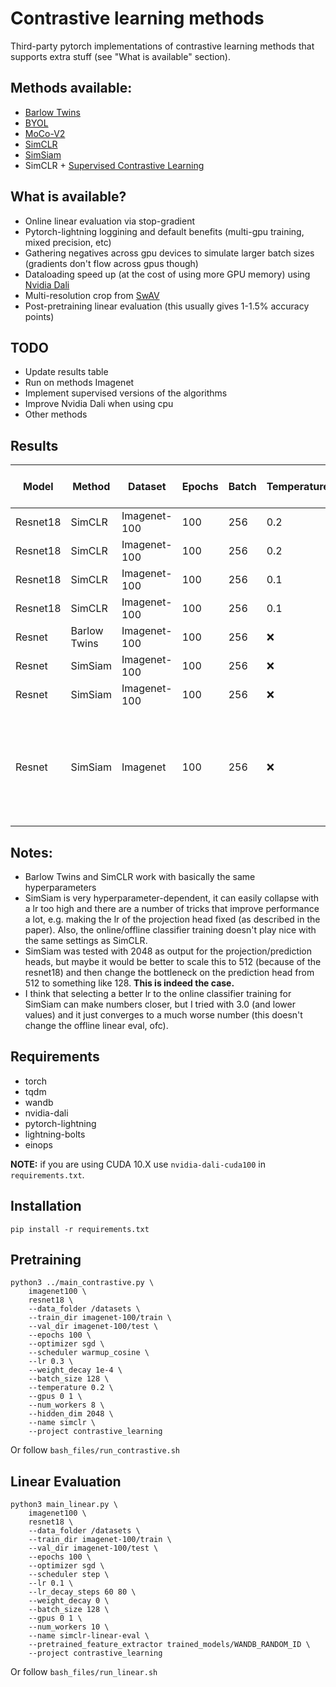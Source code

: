 # Contrastive learning methods

Third-party pytorch implementations of contrastive learning methods that supports extra stuff (see "What is available" section).

## Methods available:
* [Barlow Twins](https://arxiv.org/abs/2103.03230)
* [BYOL](https://arxiv.org/abs/2006.07733)
* [MoCo-V2](https://arxiv.org/abs/2003.04297)
* [SimCLR](https://arxiv.org/abs/2002.05709)
* [SimSiam](https://arxiv.org/abs/2011.10566)
* SimCLR + [Supervised Contrastive Learning](https://arxiv.org/abs/2004.11362)

## What is available?
* Online linear evaluation via stop-gradient
* Pytorch-lightning loggining and default benefits (multi-gpu training, mixed precision, etc)
* Gathering negatives across gpu devices to simulate larger batch sizes (gradients don't flow across gpus though)
* Dataloading speed up (at the cost of using more GPU memory) using [Nvidia Dali](https://github.com/NVIDIA/DALI)
* Multi-resolution crop from [SwAV](https://arxiv.org/abs/2006.09882)
* Post-pretraining linear evaluation (this usually gives 1-1.5% accuracy points)

## TODO
* Update results table
* Run on methods Imagenet
* Implement supervised versions of the algorithms
* Improve Nvidia Dali when using cpu
* Other methods


## Results
| Model    	| Method       	| Dataset      	| Epochs 	| Batch 	| Temperature 	| Projection output 	| Prediction head hidden | Multicrop          	| Dali               	| Supervised         	| Online linear eval 	| Post-pretraining linear eval 	| 
|----------	|--------------	|--------------	|--------	|--------	|-------	|-------------	|-------------------	|--------------------	|--------------------	|--------------------	|--------------------	|------------------------------	|
| Resnet18 	| SimCLR       	| Imagenet-100 	| 100    	| 256   	| 0.2         	| 128               	| :x:   |                      	|                    	|                    	| 70.74              	| 71.02                        	|
| Resnet18 	| SimCLR       	| Imagenet-100 	| 100    	| 256   	| 0.2         	| 128               	| :x: |                    	| :heavy_check_mark: 	|                    	| 70.66              	| 71.64                        	|
| Resnet18 	| SimCLR       	| Imagenet-100 	| 100    	| 256   	| 0.1         	| 128               	| :x: | :heavy_check_mark: 	| :heavy_check_mark: 	|                    	| 73.04              	| 73.72                        	|
| Resnet18 	| SimCLR       	| Imagenet-100 	| 100    	| 256   	| 0.1         	| 128               	| :x: | :heavy_check_mark: 	| :heavy_check_mark: 	| :heavy_check_mark: 	| 85.56              	| 86.16                        	|
| Resnet   	| Barlow Twins 	| Imagenet-100 	| 100    	| 256   	| :x:         	| 2048              	| :x: |                    	| :heavy_check_mark: 	|                    	| 70.72              	| 71.22                        	|
| Resnet   	| SimSiam 	| Imagenet-100 	| 100    	| 256   	| :x:         	| 2048              	| 512 |                    	| :heavy_check_mark: 	|                    	| 66.72              	| 71.16                        	|
| Resnet   	| SimSiam 	| Imagenet-100 	| 100    	| 256   	| :x:         	| 512              	| 128 |                    	| :heavy_check_mark: 	|                    	| 69.28              	| 72.22                        	|
| Resnet   	| SimSiam 	| Imagenet 	| 100    	| 256   	| :x:         	| 512              	| 128 |                    	| :heavy_check_mark: 	|                    	| 55.42              	| ~62.5 atm (running, but strenghting the augmentations seem to have a detrimental effect on imagenet)                         	|


## Notes:
* Barlow Twins and SimCLR work with basically the same hyperparameters
* SimSiam is very hyperparameter-dependent, it can easily collapse with a lr too high and there are a number of tricks that improve performance a lot, e.g. making the lr of the projection head fixed (as described in the paper). Also, the online/offline classifier training doesn't play nice with the same settings as SimCLR.
* SimSiam was tested with 2048 as output for the projection/prediction heads, but maybe it would be better to scale this to 512 (because of the resnet18) and then change the bottleneck on the prediction head from 512 to something like 128. **This is indeed the case.**
* I think that selecting a better lr to the online classifier training for SimSiam can make numbers closer, but I tried with 3.0 (and lower values) and it just converges to a much worse number (this doesn't change the offline linear eval, ofc).

## Requirements
* torch
* tqdm
* wandb
* nvidia-dali
* pytorch-lightning
* lightning-bolts
* einops

**NOTE:** if you are using CUDA 10.X use `nvidia-dali-cuda100` in `requirements.txt`.

## Installation

```
pip install -r requirements.txt
```

## Pretraining
```
python3 ../main_contrastive.py \
    imagenet100 \
    resnet18 \
    --data_folder /datasets \
    --train_dir imagenet-100/train \
    --val_dir imagenet-100/test \
    --epochs 100 \
    --optimizer sgd \
    --scheduler warmup_cosine \
    --lr 0.3 \
    --weight_decay 1e-4 \
    --batch_size 128 \
    --temperature 0.2 \
    --gpus 0 1 \
    --num_workers 8 \
    --hidden_dim 2048 \
    --name simclr \
    --project contrastive_learning
```
Or follow `bash_files/run_contrastive.sh`

## Linear Evaluation
```
python3 main_linear.py \
    imagenet100 \
    resnet18 \
    --data_folder /datasets \
    --train_dir imagenet-100/train \
    --val_dir imagenet-100/test \
    --epochs 100 \
    --optimizer sgd \
    --scheduler step \
    --lr 0.1 \
    --lr_decay_steps 60 80 \
    --weight_decay 0 \
    --batch_size 128 \
    --gpus 0 1 \
    --num_workers 10 \
    --name simclr-linear-eval \
    --pretrained_feature_extractor trained_models/WANDB_RANDOM_ID \
    --project contrastive_learning
```
Or follow `bash_files/run_linear.sh`
